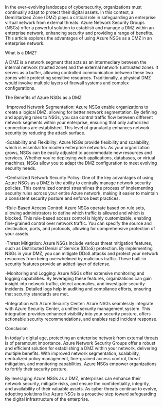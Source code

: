 In the ever-evolving landscape of cybersecurity, organizations must continually adapt to protect their digital assets. In this context, a Demilitarized Zone (DMZ) plays a critical role in safeguarding an enterprise virtual network from external threats. Azure Network Security Groups (NSGs) offer a powerful solution to establish and manage a DMZ within an enterprise network, enhancing security and providing a range of benefits. This article explores the advantages of using Azure NSGs as a DMZ in an enterprise network.

What is a DMZ?

A DMZ is a network segment that acts as an intermediary between the internal network (trusted zone) and the external network (untrusted zone). It serves as a buffer, allowing controlled communication between these two zones while protecting sensitive resources. Traditionally, a physical DMZ would involve multiple layers of firewall systems and complex configurations.

The Benefits of Azure NSGs as a DMZ

-Improved Network Segmentation:
Azure NSGs enable organizations to create a logical DMZ, allowing for better network segmentation. By defining and applying rules to NSGs, you can control traffic flow between different network segments within your enterprise, ensuring that only authorized connections are established. This level of granularity enhances network security by reducing the attack surface.

-Scalability and Flexibility:
Azure NSGs provide flexibility and scalability, which is essential for modern enterprise networks. As your organization grows, NSGs can be easily adjusted to accommodate new resources and services. Whether you're deploying web applications, databases, or virtual machines, NSGs allow you to adapt the DMZ configuration to meet evolving security needs.

-Centralized Network Security Policy:
One of the key advantages of using Azure NSGs as a DMZ is the ability to centrally manage network security policies. This centralized control streamlines the process of implementing security rules across your entire Azure network, making it easier to maintain a consistent security posture and enforce best practices.

-Rule-Based Access Control:
Azure NSGs operate based on rule sets, allowing administrators to define which traffic is allowed and which is blocked. This rule-based access control is highly customizable, enabling fine-grained control over network traffic. You can specify the source and destination, ports, and protocols, allowing for comprehensive protection of your assets.

-Threat Mitigation:
Azure NSGs include various threat mitigation features, such as Distributed Denial of Service (DDoS) protection. By implementing NSGs in your DMZ, you can mitigate DDoS attacks and protect your network resources from being overwhelmed by malicious traffic. These built-in security features provide an added layer of defense.

-Monitoring and Logging:
Azure NSGs offer extensive monitoring and logging capabilities. By leveraging these features, organizations can gain insight into network traffic, detect anomalies, and investigate security incidents. Detailed logs help in auditing and compliance efforts, ensuring that security standards are met.

-Integration with Azure Security Center:
Azure NSGs seamlessly integrate with Azure Security Center, a unified security management system. This integration provides enhanced visibility into your security posture, offers actionable security recommendations, and enables rapid incident response.

Conclusion

In today's digital age, protecting an enterprise network from external threats is of paramount importance. Azure Network Security Groups offer a robust and efficient solution for establishing a DMZ within your network, delivering multiple benefits. With improved network segmentation, scalability, centralized policy management, fine-grained access control, threat mitigation, and monitoring capabilities, Azure NSGs empower organizations to fortify their security posture.

By leveraging Azure NSGs as a DMZ, enterprises can enhance their network security, mitigate risks, and ensure the confidentiality, integrity, and availability of their valuable assets. As cyber threats continue to evolve, adopting solutions like Azure NSGs is a proactive step toward safeguarding the digital infrastructure of the enterprise.
